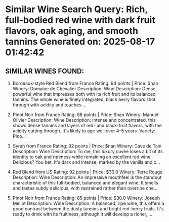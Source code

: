 Similar Wine Search
Query: Rich, full-bodied red wine with dark fruit flavors, oak aging, and smooth tannins
Generated on: 2025-08-17 01:42:42
================================================================================

SIMILAR WINES FOUND:
----------------------------------------

1. Bordeaux-style Red Blend from France
   Rating: 94 points | Price: $nan
   Winery: Domaine de Chevalier
   Description: Wine Description: Dense, powerful wine that impresses both with its rich fruit and its balanced tannins. The whole wine is finely integrated, black berry flavors shot through with acidity and touches ...

2. Pinot Noir from France
   Rating: 88 points | Price: $nan
   Winery: Manuel Olivier
   Description: Wine Description: Intense and concentrated, this shows dense tannins and layers of red- and black-fruit flavors, with the acidity cutting through. It's likely to age well over 4–5 years.
Variety: Pino...

3. Syrah from France
   Rating: 92 points | Price: $nan
   Winery: Cave de Tain
   Description: Wine Description: To me, this luxury cuvée loses a bit of its identity to oak and ripeness while remaining an excellent red wine. Delicious? You bet. It's dark and intense, marked by the vanilla and c...

4. Red Blend from US
   Rating: 92 points | Price: $30.0
   Winery: Terre Rouge
   Description: Wine Description: An impressive mouthfeel is the standout characteristic of this full-bodied, balanced and elegant wine. It smells and tastes subtly delicious, with restrained rather than overripe che...

5. Pinot Noir from France
   Rating: 85 points | Price: $30.0
   Winery: Joseph Mellot
   Description: Wine Description: A balanced, ripe wine, this offers a good contrast between the dusty tannins and bright red-berry fruits. It's ready to drink with its fruitiness, although it will develop a richer, ...

